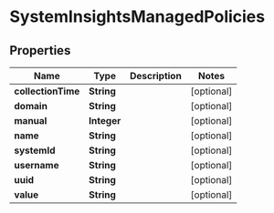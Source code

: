 # SystemInsightsManagedPolicies

## Properties
Name | Type | Description | Notes
------------ | ------------- | ------------- | -------------
**collectionTime** | **String** |  |  [optional]
**domain** | **String** |  |  [optional]
**manual** | **Integer** |  |  [optional]
**name** | **String** |  |  [optional]
**systemId** | **String** |  |  [optional]
**username** | **String** |  |  [optional]
**uuid** | **String** |  |  [optional]
**value** | **String** |  |  [optional]
